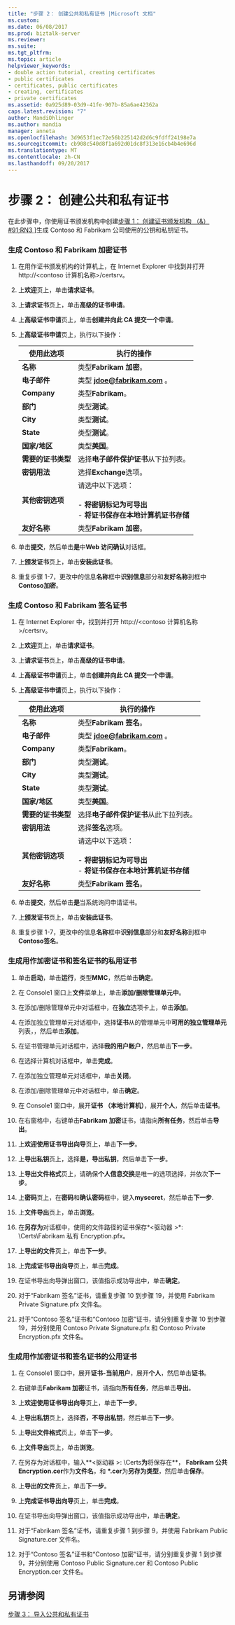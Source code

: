 ```yaml
---
title: "步骤 2： 创建公共和私有证书 |Microsoft 文档"
ms.custom: 
ms.date: 06/08/2017
ms.prod: biztalk-server
ms.reviewer: 
ms.suite: 
ms.tgt_pltfrm: 
ms.topic: article
helpviewer_keywords:
- double action tutorial, creating certificates
- public certificates
- certificates, public certificates
- creating, certificates
- private certificates
ms.assetid: 0a925d89-03d9-41fe-907b-85a6ae42362a
caps.latest.revision: "7"
author: MandiOhlinger
ms.author: mandia
manager: anneta
ms.openlocfilehash: 3d9653f1ec72e56b225142d2d6c9fdff24198e7a
ms.sourcegitcommit: cb908c540d8f1a692d01dc8f313e16cb4b4e696d
ms.translationtype: MT
ms.contentlocale: zh-CN
ms.lasthandoff: 09/20/2017
---
```

# <a name="step-2-creating-public-and-private-certificates"></a>步骤 2： 创建公共和私有证书
在此步骤中，你使用证书颁发机构中创建[步骤 1： 创建证书颁发机构 （&） #91;RN3 &#93;](../../adapters-and-accelerators/accelerator-rosettanet/step-1-creating-a-certification-authority.md)生成 Contoso 和 Fabrikam 公司使用的公钥和私钥证书。  
  
### <a name="to-generate-the-contoso-and-fabrikam-encryption-certificates"></a>生成 Contoso 和 Fabrikam 加密证书  
  
1.  在用作证书颁发机构的计算机上，在 Internet Explorer 中找到并打开 http://<contoso 计算机名称>/certsrv。  
  
2.  上**欢迎**页上，单击**请求证书**。  
  
3.  上**请求证书**页上，单击**高级的证书申请**。  
  
4.  上**高级证书申请**页上，单击**创建并向此 CA 提交一个申请**。  
  
5.  上**高级证书申请**页上，执行以下操作：  
  
    |使用此选项|执行的操作|  
    |--------------|----------------|  
    |**名称**|类型**Fabrikam 加密**。|  
    |**电子邮件**|类型 **jdoe@fabrikam.com** 。|  
    |**Company**|类型**Fabrikam**。|  
    |**部门**|类型**测试**。|  
    |**City**|类型**测试**。|  
    |**State**|类型**测试**。|  
    |**国家/地区**|类型**美国**。|  
    |**需要的证书类型**|选择**电子邮件保护证书**从下拉列表。|  
    |**密钥用法**|选择**Exchange**选项。|  
    |**其他密钥选项**|请选中以下选项：<br /><br /> -   **将密钥标记为可导出**<br />-   **将证书保存在本地计算机证书存储**|  
    |**友好名称**|类型**Fabrikam 加密**。|  
  
6.  单击**提交**，然后单击**是**中**Web 访问确认**对话框。  
  
7.  上**颁发证书**页上，单击**安装此证书**。  
  
8.  重复步骤 1-7，更改中的信息**名称**框中**识别信息**部分和**友好名称**到框中**Contoso加密**。  
  
### <a name="to-generate-the-contoso-and-fabrikam-signing-certificates"></a>生成 Contoso 和 Fabrikam 签名证书  
  
1.  在 Internet Explorer 中，找到并打开 http://<contoso 计算机名称>/certsrv。  
  
2.  上**欢迎**页上，单击**请求证书**。  
  
3.  上**请求证书**页上，单击**高级的证书申请**。  
  
4.  上**高级证书申请**页上，单击**创建并向此 CA 提交一个申请**。  
  
5.  上**高级证书申请**页上，执行以下操作：  
  
    |使用此选项|执行的操作|  
    |--------------|----------------|  
    |**名称**|类型**Fabrikam 签名**。|  
    |**电子邮件**|类型 **jdoe@fabrikam.com** 。|  
    |**Company**|类型**Fabrikam**。|  
    |**部门**|类型**测试**。|  
    |**City**|类型**测试**。|  
    |**State**|类型**测试**。|  
    |**国家/地区**|类型**美国**。|  
    |**需要的证书类型**|选择**电子邮件保护证书**从此下拉列表。|  
    |**密钥用法**|选择**签名**选项。|  
    |**其他密钥选项**|请选中以下选项：<br /><br /> -   **将密钥标记为可导出**<br />-   **将证书保存在本地计算机证书存储**|  
    |**友好名称**|类型**Fabrikam 签名**。|  
  
6.  单击**提交**，然后单击**是**当系统询问申请证书。  
  
7.  上**颁发证书**页上，单击**安装此证书**。  
  
8.  重复步骤 1-7，更改中的信息**名称**框中**识别信息**部分和**友好名称**到框中**Contoso签名**。  
  
### <a name="to-generate-private-certificates-for-the-encryption-and-signature-certificates"></a>生成用作加密证书和签名证书的私用证书  
  
1.  单击**启动**，单击**运行**，类型**MMC**，然后单击**确定**。  
  
2.  在 Console1 窗口上**文件**菜单上，单击**添加/删除管理单元中**。  
  
3.  在添加/删除管理单元中对话框中，在**独立**选项卡上，单击**添加**。  
  
4.  在添加独立管理单元对话框中，选择**证书**从的管理单元中**可用的独立管理单元**列表，，然后单击**添加**。  
  
5.  在证书管理单元对话框中，选择**我的用户帐户**，然后单击**下一步**。  
  
6.  在选择计算机对话框中，单击**完成**。  
  
7.  在添加独立管理单元对话框中，单击**关闭**。  
  
8.  在添加/删除管理单元中对话框中，单击**确定**。  
  
9. 在 Console1 窗口中，展开**证书 （本地计算机）**，展开**个人**，然后单击**证书**。  
  
10. 在右窗格中，右键单击**Fabrikam 加密**证书，请指向**所有任务**，然后单击**导出**。  
  
11. 上**欢迎使用证书导出向导**页上，单击**下一步**。  
  
12. 上**导出私钥**页上，选择**是，导出私钥**，然后单击**下一步**。  
  
13. 上**导出文件格式**页上，请确保**个人信息交换**是唯一的选项选择，并依次**下一步**。  
  
14. 上**密码**页上，在**密码**和**确认密码**框中，键入**mysecret**，然后单击**下一步**.  
  
15. 上**文件导出**页上，单击**浏览**。  
  
16. 在**另存为**对话框中，使用的文件路径的证书保存*\<驱动器 >*: \Certs\Fabrikam 私有 Encryption.pfx。  
  
17. 上**导出的文件**页上，单击**下一步**。  
  
18. 上**完成证书导出向导**页上，单击**完成**。  
  
19. 在证书导出向导弹出窗口，该值指示成功导出中，单击**确定**。  
  
20. 对于“Fabrikam 签名”证书，请重复步骤 10 到步骤 19，并使用 Fabrikam Private Signature.pfx 文件名。  
  
21. 对于“Contoso 签名”证书和“Contoso 加密”证书，请分别重复步骤 10 到步骤 19，并分别使用 Contoso Private Signature.pfx 和 Contoso Private Encryption.pfx 文件名。  
  
### <a name="to-generate-public-certificates-for-the-encryption-and-signature-certificates"></a>生成用作加密证书和签名证书的公用证书  
  
1.  在 Console1 窗口中，展开**证书-当前用户**，展开**个人**，然后单击**证书**。  
  
2.  右键单击**Fabrikam 加密**证书，请指向**所有任务**，然后单击**导出**。  
  
3.  上**欢迎使用证书导出向导**页上，单击**下一步**。  
  
4.  上**导出私钥**页上，选择**否，不导出私钥**，然后单击**下一步**。  
  
5.  上**导出文件格式**页上，单击**下一步**。  
  
6.  上**文件导出**页上，单击**浏览**。  
  
7.  在另存为对话框中，输入**\<驱动器 >: \Certs**为**将保存在**， **Fabrikam 公共 Encryption.cer**作为**文件名**，和 **\*.cer**为**另存为类型**，然后单击**保存**。  
  
8.  上**导出的文件**页上，单击**下一步**。  
  
9. 上**完成证书导出向导**页上，单击**完成**。  
  
10. 在证书导出向导弹出窗口，该值指示成功导出中，单击**确定**。  
  
11. 对于“Fabrikam 签名”证书，请重复步骤 1 到步骤 9，并使用 Fabrikam Public Signature.cer 文件名。  
  
12. 对于“Contoso 签名”证书和“Contoso 加密”证书，请分别重复步骤 1 到步骤 9，并分别使用 Contoso Public Signature.cer 和 Contoso Public Encryption.cer 文件名。  
  
## <a name="see-also"></a>另请参阅  
 [步骤 3： 导入公共和私有证书](../../adapters-and-accelerators/accelerator-rosettanet/step-3-importing-public-and-private-certificates.md)